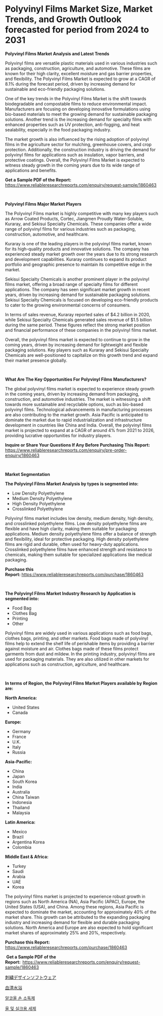 <p><h1>Polyvinyl Films Market Size, Market Trends, and Growth Outlook forecasted for period from 2024 to 2031</h1></p><p><strong>Polyvinyl Films Market Analysis and Latest Trends</strong></p>
<p><p>Polyvinyl films are versatile plastic materials used in various industries such as packaging, construction, agriculture, and automotive. These films are known for their high clarity, excellent moisture and gas barrier properties, and flexibility. The Polyvinyl Films Market is expected to grow at a CAGR of 8.1% during the forecast period, driven by increasing demand for sustainable and eco-friendly packaging solutions.</p><p>One of the key trends in the Polyvinyl Films Market is the shift towards biodegradable and compostable films to reduce environmental impact. Manufacturers are focusing on developing innovative formulations using bio-based materials to meet the growing demand for sustainable packaging solutions. Another trend is the increasing demand for specialty films with enhanced properties such as UV protection, anti-fogging, and heat sealability, especially in the food packaging industry.</p><p>The market growth is also influenced by the rising adoption of polyvinyl films in the agriculture sector for mulching, greenhouse covers, and crop protection. Additionally, the construction industry is driving the demand for polyvinyl films for applications such as insulation, vapor barriers, and protective coatings. Overall, the Polyvinyl Films Market is expected to witness steady growth in the coming years due to its wide range of applications and benefits.</p></p>
<p><strong>Get a Sample PDF of the Report:&nbsp;</strong> <a href="https://www.reliableresearchreports.com/enquiry/request-sample/1860463">https://www.reliableresearchreports.com/enquiry/request-sample/1860463</a></p>
<p>&nbsp;</p>
<p><strong>Polyvinyl Films Major Market Players</strong></p>
<p><p>The Polyvinyl Films market is highly competitive with many key players such as Arrow Coated Products, Cortec, Jiangmen Proudly Water-Soluble, Kuraray, and Sekisui Specialty Chemicals. These companies offer a wide range of polyvinyl films for various industries such as packaging, construction, automotive, and healthcare.</p><p>Kuraray is one of the leading players in the polyvinyl films market, known for its high-quality products and innovative solutions. The company has experienced steady market growth over the years due to its strong research and development capabilities. Kuraray continues to expand its product portfolio and geographic presence to maintain its competitive edge in the market.</p><p>Sekisui Specialty Chemicals is another prominent player in the polyvinyl films market, offering a broad range of specialty films for different applications. The company has seen significant market growth in recent years, driven by increasing demand for sustainable packaging solutions. Sekisui Specialty Chemicals is focused on developing eco-friendly products to cater to the growing environmental concerns of consumers.</p><p>In terms of sales revenue, Kuraray reported sales of $4.2 billion in 2020, while Sekisui Specialty Chemicals generated sales revenue of $1.5 billion during the same period. These figures reflect the strong market position and financial performance of these companies in the polyvinyl films market.</p><p>Overall, the polyvinyl films market is expected to continue to grow in the coming years, driven by increasing demand for lightweight and flexible packaging solutions. Key players such as Kuraray and Sekisui Specialty Chemicals are well-positioned to capitalize on this growth trend and expand their market presence globally.</p></p>
<p>&nbsp;</p>
<p><strong>What Are The Key Opportunities For Polyvinyl Films Manufacturers?</strong></p>
<p><p>The global polyvinyl films market is expected to experience steady growth in the coming years, driven by increasing demand from packaging, construction, and automotive industries. The market is witnessing a shift towards more sustainable and recyclable options, such as bio-based polyvinyl films. Technological advancements in manufacturing processes are also contributing to the market growth. Asia Pacific is anticipated to dominate the market due to rapid industrialization and infrastructure development in countries like China and India. Overall, the polyvinyl films market is projected to expand at a CAGR of around 4% from 2021 to 2026, providing lucrative opportunities for industry players.</p></p>
<p><strong>Inquire or Share Your Questions If Any Before Purchasing This Report:</strong> <a href="https://www.reliableresearchreports.com/enquiry/pre-order-enquiry/1860463">https://www.reliableresearchreports.com/enquiry/pre-order-enquiry/1860463</a></p>
<p>&nbsp;</p>
<p><strong>Market Segmentation</strong></p>
<p><strong>The Polyvinyl Films Market Analysis by types is segmented into:</strong></p>
<p><ul><li>Low Density Polyethylene</li><li>Medium Density Polyethylene</li><li>High Density Polyethylene</li><li>Crosslinked Polyethylene</li></ul></p>
<p><p>Polyvinyl films market includes low density, medium density, high density, and crosslinked polyethylene films. Low density polyethylene films are flexible and have high clarity, making them suitable for packaging applications. Medium density polyethylene films offer a balance of strength and flexibility, ideal for protective packaging. High density polyethylene films are rigid and durable, often used for heavy-duty applications. Crosslinked polyethylene films have enhanced strength and resistance to chemicals, making them suitable for specialized applications like medical packaging.</p></p>
<p><strong>Purchase this Report:&nbsp;</strong><a href="https://www.reliableresearchreports.com/purchase/1860463">https://www.reliableresearchreports.com/purchase/1860463</a></p>
<p>&nbsp;</p>
<p><strong>The Polyvinyl Films Market Industry Research by Application is segmented into:</strong></p>
<p><ul><li>Food Bag</li><li>Clothes Bag</li><li>Printing</li><li>Other</li></ul></p>
<p><p>Polyvinyl films are widely used in various applications such as food bags, clothes bags, printing, and other markets. Food bags made of polyvinyl films help to extend the shelf life of perishable items by providing a barrier against moisture and air. Clothes bags made of these films protect garments from dust and mildew. In the printing industry, polyvinyl films are used for packaging materials. They are also utilized in other markets for applications such as construction, agriculture, and healthcare.</p></p>
<p>&nbsp;</p>
<p><strong>In terms of Region, the Polyvinyl Films Market Players available by Region are:</strong></p>
<p>
    <p> <strong> North America: </strong>
        <ul>
            <li>United States</li>
            <li>Canada</li>
        </ul>
        </p> 
    <p> <strong> Europe: </strong>
        <ul>
            <li>Germany</li>
            <li>France</li>
            <li>U.K.</li>
            <li>Italy</li>
            <li>Russia</li>
        </ul>
        </p> 
    <p> <strong> Asia-Pacific: </strong>
        <ul>
            <li>China</li>
            <li>Japan</li>
            <li>South Korea</li>
            <li>India</li>
            <li>Australia</li>
            <li>China Taiwan</li>
            <li>Indonesia</li>
            <li>Thailand</li>
            <li>Malaysia</li>
        </ul>
        </p> 
    <p> <strong> Latin America: </strong>
        <ul>
            <li>Mexico</li>
            <li>Brazil</li>
            <li>Argentina Korea</li>
            <li>Colombia</li>
        </ul>
        </p> 
    <p> <strong> Middle East & Africa: </strong>
        <ul>
            <li>Turkey</li>
            <li>Saudi</li>
            <li>Arabia</li>
            <li>UAE</li>
            <li>Korea</li>
        </ul>
    </p>
    </p>
<p><p>The polyvinyl films market is projected to experience robust growth in regions such as North America (NA), Asia Pacific (APAC), Europe, the United States (USA), and China. Among these regions, Asia Pacific is expected to dominate the market, accounting for approximately 40% of the market share. This growth can be attributed to the expanding packaging industry and increasing demand for flexible and durable packaging solutions. North America and Europe are also expected to hold significant market shares of approximately 25% and 20%, respectively.</p></p>
<p><strong>Purchase this Report: </strong><a href="https://www.reliableresearchreports.com/purchase/1860463">https://www.reliableresearchreports.com/purchase/1860463</a></p>
<p>&nbsp;<strong>Get a Sample PDF of the Report:&nbsp;&nbsp;</strong><a href="https://www.reliableresearchreports.com/enquiry/request-sample/1860463">https://www.reliableresearchreports.com/enquiry/request-sample/1860463</a></p>
<p><strong></strong></p>
<p><p><a href="https://medium.com/@billyarton5656871/2024%E5%B9%B4%E3%81%8B%E3%82%892031%E5%B9%B4%E3%81%BE%E3%81%A7%E3%81%AE%E6%9C%9F%E9%96%93%E3%82%92%E4%BA%88%E6%B8%AC%E3%81%95%E3%82%8C%E3%82%8B%E5%88%BA%E7%B9%8D%E3%83%87%E3%82%B6%E3%82%A4%E3%83%B3%E3%82%BD%E3%83%95%E3%83%88%E3%82%A6%E3%82%A7%E3%82%A2%E5%B8%82%E5%A0%B4%E3%81%AE%E3%83%88%E3%83%AC%E3%83%B3%E3%83%89%E3%81%A8%E5%B8%82%E5%A0%B4%E5%88%86%E6%9E%90-0e252c45282b">刺繍デザインソフトウェア</a></p><p><a href="https://medium.com/@elmoray21/%E8%A1%80%E6%B8%85%E5%AD%A6%E7%9A%84%E3%81%AA%E6%B0%B4%E9%A2%A8%E5%91%82%E5%B8%82%E5%A0%B4%E3%81%AE%E5%B1%95%E6%9C%9B-%E6%A5%AD%E7%95%8C%E6%A6%82%E8%A6%81%E3%81%A8%E4%BA%88%E6%B8%AC-2024%E5%B9%B4%E3%81%8B%E3%82%892031%E5%B9%B4%E3%81%BE%E3%81%A7-8a009cb08755">血清水浴</a></p><p><a href="https://medium.com/@kellyclarkson42/%EC%95%8C%EC%BD%94%EC%98%AC-%ED%95%B8%EB%93%9C-%EC%82%B4%EA%B7%A0%EC%A0%9C-%EC%8B%9C%EC%9E%A5-%EB%B6%84%EC%84%9D-%EA%B8%80%EB%A1%9C%EB%B2%8C-%EC%82%B0%EC%97%85-%EC%A0%84%EB%A7%9D-%EB%B0%8F-%EC%98%88%EC%B8%A1-2024-2031-a29e8230feb8">알코올 손 소독제</a></p><p><a href="https://medium.com/@kellyclarkson42/%EC%96%91%EB%AA%A8%EC%99%80-%EC%8B%A4%ED%81%AC%EC%9A%A9-%EC%84%B8%EC%A0%9C-%EC%8B%9C%EC%9E%A5-%EC%9D%B8%EC%82%AC%EC%9D%B4%ED%8A%B8-%EC%8B%9C%EC%9E%A5-%EB%8F%99%ED%96%A5-%EC%84%B1%EC%9E%A5-2024%EB%85%84%EB%B6%80%ED%84%B0-2031%EB%85%84%EA%B9%8C%EC%A7%80-%EC%98%88%EC%B8%A1%EB%90%9C-%EB%B6%80%EB%B6%84-7c0b6e6e40b9">울 및 실크용 세제</a></p></p>